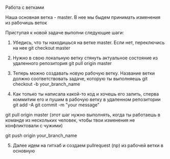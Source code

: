 Работа с ветками

Наша основная ветка - master. В нее мы быдем принимать изменения из рабочишь веток

Приступая к новой задаче выполни следующие шаги:
1. Убедись, что ты находишься на ветке master. Если нет, переключись на нее
git checkout master

2. Нужно в свою локальную ветку стянуть актуальное состояние из удаленного репозитория
git pull origin master

3. Теперь можно создавать новую рабочую ветку. Название ветки должно соответствовать задаче, которую ты выполняешь
git checkout -b your_branch_name

4. Как только ты написала какой-то код и хочешь его залить, сперва коммитим его и пушим в рабочую ветку в удаленном репозитории
git add -A
git commit -m "your message"

git pull origin master (этот шаг нужно выполнять, когда ты работаешь в команде из нескольких человек, чтобы твои изменения не конфликтовали с чужими)

git push origin your_branch_name

5. Далее идем на гитхаб и создаем pullrequest (пр) из рабочей ветки в основную 